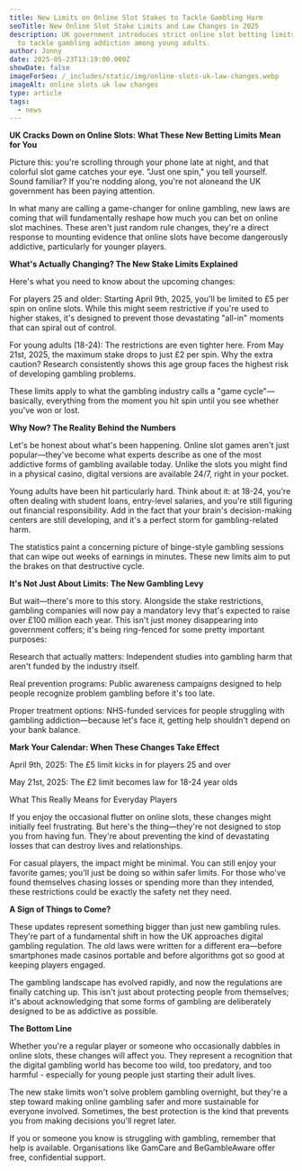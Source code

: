 ```yaml
---
title: New Limits on Online Slot Stakes to Tackle Gambling Harm
seoTitle: New Online Slot Stake Limits and Law Changes in 2025
description: UK government introduces strict online slot betting limits in 2025
  to tackle gambling addiction among young adults.
author: Jonny
date: 2025-05-23T13:19:00.000Z
showDate: false
imageForSeo: /_includes/static/img/online-slots-uk-law-changes.webp
imageAlt: online slots uk law changes
type: article
tags:
  - news
---
```

**UK Cracks Down on Online Slots: What These New Betting Limits Mean for You**

Picture this: you're scrolling through your phone late at night, and that colorful slot game catches your eye. "Just one spin," you tell yourself. Sound familiar? If you're nodding along, you're not aloneand the UK government has been paying attention.

In what many are calling a game-changer for online gambling, new laws are coming that will fundamentally reshape how much you can bet on online slot machines. These aren't just random rule changes, they're a direct response to mounting evidence that online slots have become dangerously addictive, particularly for younger players.

**What's Actually Changing? The New Stake Limits Explained**

Here's what you need to know about the upcoming changes:

For players 25 and older: Starting April 9th, 2025, you'll be limited to £5 per spin on online slots. While this might seem restrictive if you're used to higher stakes, it's designed to prevent those devastating "all-in" moments that can spiral out of control.

For young adults (18-24): The restrictions are even tighter here. From May 21st, 2025, the maximum stake drops to just £2 per spin. Why the extra caution? Research consistently shows this age group faces the highest risk of developing gambling problems.

These limits apply to what the gambling industry calls a "game cycle"—basically, everything from the moment you hit spin until you see whether you've won or lost.

**Why Now? The Reality Behind the Numbers**

Let's be honest about what's been happening. Online slot games aren't just popular—they've become what experts describe as one of the most addictive forms of gambling available today. Unlike the slots you might find in a physical casino, digital versions are available 24/7, right in your pocket.

Young adults have been hit particularly hard. Think about it: at 18-24, you're often dealing with student loans, entry-level salaries, and you're still figuring out financial responsibility. Add in the fact that your brain's decision-making centers are still developing, and it's a perfect storm for gambling-related harm.

The statistics paint a concerning picture of binge-style gambling sessions that can wipe out weeks of earnings in minutes. These new limits aim to put the brakes on that destructive cycle.

**It's Not Just About Limits: The New Gambling Levy**

But wait—there's more to this story. Alongside the stake restrictions, gambling companies will now pay a mandatory levy that's expected to raise over £100 million each year. This isn't just money disappearing into government coffers; it's being ring-fenced for some pretty important purposes:

Research that actually matters: Independent studies into gambling harm that aren't funded by the industry itself.

Real prevention programs: Public awareness campaigns designed to help people recognize problem gambling before it's too late.

Proper treatment options: NHS-funded services for people struggling with gambling addiction—because let's face it, getting help shouldn't depend on your bank balance.

**Mark Your Calendar: When These Changes Take Effect**

April 9th, 2025: The £5 limit kicks in for players 25 and over

May 21st, 2025: The £2 limit becomes law for 18-24 year olds

What This Really Means for Everyday Players

If you enjoy the occasional flutter on online slots, these changes might initially feel frustrating. But here's the thing—they're not designed to stop you from having fun. They're about preventing the kind of devastating losses that can destroy lives and relationships.

For casual players, the impact might be minimal. You can still enjoy your favorite games; you'll just be doing so within safer limits. For those who've found themselves chasing losses or spending more than they intended, these restrictions could be exactly the safety net they need.

**A Sign of Things to Come?**

These updates represent something bigger than just new gambling rules. They're part of a fundamental shift in how the UK approaches digital gambling regulation. The old laws were written for a different era—before smartphones made casinos portable and before algorithms got so good at keeping players engaged.

The gambling landscape has evolved rapidly, and now the regulations are finally catching up. This isn't just about protecting people from themselves; it's about acknowledging that some forms of gambling are deliberately designed to be as addictive as possible.

**The Bottom Line**

Whether you're a regular player or someone who occasionally dabbles in online slots, these changes will affect you. They represent a recognition that the digital gambling world has become too wild, too predatory, and too harmful - especially for young people just starting their adult lives.

The new stake limits won't solve problem gambling overnight, but they're a step toward making online gambling safer and more sustainable for everyone involved. Sometimes, the best protection is the kind that prevents you from making decisions you'll regret later.

If you or someone you know is struggling with gambling, remember that help is available. Organisations like GamCare and BeGambleAware offer free, confidential support.
